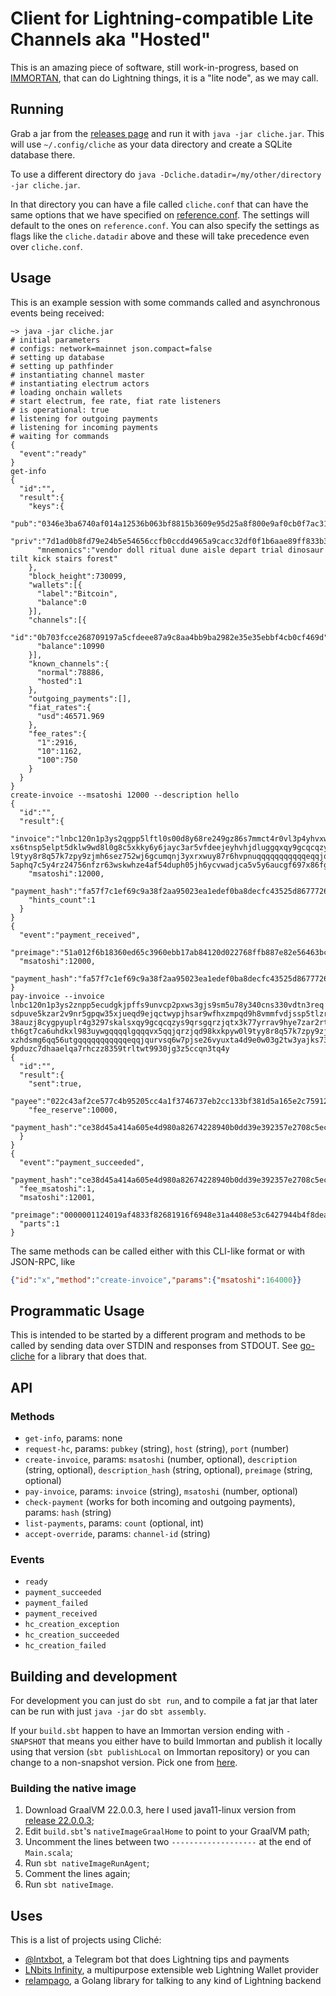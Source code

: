 # Client for Lightning-compatible Lite Channels aka "Hosted"

This is an amazing piece of software, still work-in-progress, based on [IMMORTAN](https://github.com/fiatjaf/immortan), that can do Lightning things, it is a "lite node", as we may call.

## Running

Grab a jar from the [releases page](https://github.com/fiatjaf/cliche/releases) and run it with `java -jar cliche.jar`. This will use `~/.config/cliche` as your data directory and create a SQLite database there.

To use a different directory do `java -Dcliche.datadir=/my/other/directory -jar cliche.jar`.

In that directory you can have a file called `cliche.conf` that can have the same options that we have specified on [reference.conf](https://github.com/fiatjaf/cliche/blob/master/src/main/resources/reference.conf). The settings will default to the ones on `reference.conf`. You can also specify the settings as flags like the `cliche.datadir` above and these will take precedence even over `cliche.conf`.

## Usage

This is an example session with some commands called and asynchronous events being received:

```
~> java -jar cliche.jar
# initial parameters
# configs: network=mainnet json.compact=false
# setting up database
# setting up pathfinder
# instantiating channel master
# instantiating electrum actors
# loading onchain wallets
# start electrum, fee rate, fiat rate listeners
# is operational: true
# listening for outgoing payments
# listening for incoming payments
# waiting for commands
{
  "event":"ready"
}
get-info
{
  "id":"",
  "result":{
    "keys":{
      "pub":"0346e3ba6740af014a12536b063bf8815b3609e95d25a8f800e9af0cb0f7ac318e",
      "priv":"7d1ad0b8fd79e24b5e54656ccfb0ccdd4965a9cacc32df0f1b6aae89ff833b31",
      "mnemonics":"vendor doll ritual dune aisle depart trial dinosaur tilt kick stairs forest"
    },
    "block_height":730099,
    "wallets":[{
      "label":"Bitcoin",
      "balance":0
    }],
    "channels":[{
      "id":"0b703fcce268709197a5cfdeee87a9c8aa4bb9ba2982e35e35ebbf4cb0cf469d",
      "balance":10990
    }],
    "known_channels":{
      "normal":78886,
      "hosted":1
    },
    "outgoing_payments":[],
    "fiat_rates":{
      "usd":46571.969
    },
    "fee_rates":{
      "1":2916,
      "10":1162,
      "100":750
    }
  }
}
create-invoice --msatoshi 12000 --description hello
{
  "id":"",
  "result":{
    "invoice":"lnbc120n1p3ys2qgpp5lftl0s00d8y68re249gz86s7mmct4r0vl3p4yhvxwaexs5m3y9dsdqgya6
xs6tnsp5elpt5dklw9wd8l0g8c5xkky6y6jayc3ar5vfdeejeyhvhjdluggqxqy9gcqcqzys9qrsgqrzjqd98kxkpyw0
l9tyy8r8q57k7zpy9zjmh6sez752wj6gcumqnj3yxrxwuy87r6hvpnuqqqqqqqqqqqeqqjqq7wrpaz4dezv92uw7jfgt
5aphq7c5y4rz24756nfzr63wskwhze4af54duph05jh6ycvwadjca5v5y6aucgf697x86fgnj68gmshqkqpuqsenv",
    "msatoshi":12000,
    "payment_hash":"fa57f7c1ef69c9a38f2aa95023ea1edef0ba8decfc43525d867772685371215b",
    "hints_count":1
  }
}
{
  "event":"payment_received",
  "preimage":"51a012f6b18360ed65c3960ebb17ab84120d022768ffb887e82e56463bc729c0",
  "msatoshi":12000,
  "payment_hash":"fa57f7c1ef69c9a38f2aa95023ea1edef0ba8decfc43525d867772685371215b"
}
pay-invoice --invoice lnbc120n1p3ys2znpp5ecudgkjpffs9unvcp2pxws3gjs9sm5u78y340cns330vdtn3req
sdpuve5kzar2v9nr5gpqw35xjueqd9ejqctwypjhsar9wfhxzmpqd9h8vmmfvdjssp5tlzrfn3slaqude9wvl20cn9zm
38auzj8cygpyuplr4g3297skalsxqy9gcqcqzys9qrsgqrzjqtx3k77yrrav9hye7zar2rtqlfkytl094dsp0ms5majz
th6gt7ca6uhdkxl983uywgqqqqlgqqqvx5qqjqrzjqd98kxkpyw0l9tyy8r8q57k7zpy9zjmh6sez752wj6gcumqnj3y
xzhdsmg6qq56utgqqqqqqqqqqqeqqjqurvsq6w7pjse26vyuxta4d9e0w03g2tw3yajks73parppz3dj3f8f73lp7apm
9pduzc7dhaaelqa7rhczz8359trltwt9930jg3z5ccqn3tq4y
{
  "id":"",
  "result":{
    "sent":true,
    "payee":"022c43af2ce577c4b95205cc4a1f3746737eb2cc133bf381d5a165e2c759121c33",
    "fee_reserve":10000,
    "payment_hash":"ce38d45a414a605e4d980a82674228940b0dd39e392357e2708c5ec6ae711e41"
  }
}
{
  "event":"payment_succeeded",
  "payment_hash":"ce38d45a414a605e4d980a82674228940b0dd39e392357e2708c5ec6ae711e41",
  "fee_msatoshi":1,
  "msatoshi":12001,
  "preimage":"0000001124019af4833f82681916f6948e31a4408e53c6427944b4f8dea74670",
  "parts":1
}
```

The same methods can be called either with this CLI-like format or with JSON-RPC, like

```json
{"id":"x","method":"create-invoice","params":{"msatoshi":164000}}
```

## Programmatic Usage

This is intended to be started by a different program and methods to be called by sending data over STDIN and responses from STDOUT. See [go-cliche](https://github.com/fiatjaf/go-cliche) for a library that does that.

## API

### Methods

- `get-info`, params: none
- `request-hc`, params: `pubkey` (string), `host` (string), `port` (number)
- `create-invoice`, params: `msatoshi` (number, optional), `description` (string, optional), `description_hash` (string, optional), `preimage` (string, optional)
- `pay-invoice`, params: `invoice` (string), `msatoshi` (number, optional)
- `check-payment` (works for both incoming and outgoing payments), params: `hash` (string)
- `list-payments`, params: `count` (optional, int)
- `accept-override`, params: `channel-id` (string)

### Events

- `ready`
- `payment_succeeded`
- `payment_failed`
- `payment_received`
- `hc_creation_exception`
- `hc_creation_succeeded`
- `hc_creation_failed`

## Building and development

For development you can just do `sbt run`, and to compile a fat jar that later can be run with just `java -jar` do `sbt assembly`.

If your `build.sbt` happen to have an Immortan version ending with `-SNAPSHOT` that means you either have to build Immortan and publish it locally using that version (`sbt publishLocal` on Immortan repository) or you can change to a non-snapshot version. Pick one from [here](https://repo1.maven.org/maven2/com/fiatjaf/immortan_2.13/).

### Building the native image

1. Download GraalVM 22.0.0.3, here I used java11-linux version from [release 22.0.0.3](https://github.com/gluonhq/graal/releases/tag/gluon-22.0.0.3-Final);
2. Edit `build.sbt`'s `nativeImageGraalHome` to point to your GraalVM path;
3. Uncomment the lines between two `-------------------` at the end of `Main.scala`;
4. Run `sbt nativeImageRunAgent`;
5. Comment the lines again;
6. Run `sbt nativeImage`.

## Uses

This is a list of projects using Cliché:

  - [@lntxbot](https://github.com/fiatjaf/lntxbot), a Telegram bot that does Lightning tips and payments
  - [LNbits Infinity](https://github.com/lnbits/infinity), a multipurpose extensible web Lightning Wallet provider
  - [relampago](https://github.com/lnbits/relampago), a Golang library for talking to any kind of Lightning backend
